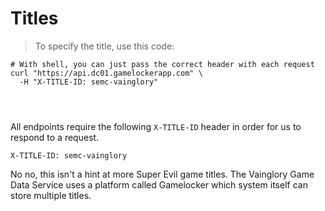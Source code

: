 # Titles

> To specify the title, use this code:

```shell
# With shell, you can just pass the correct header with each request
curl "https://api.dc01.gamelockerapp.com" \
  -H "X-TITLE-ID: semc-vainglory"
```

```python
```

```go
```

```javascript
```

All endpoints require the following `X-TITLE-ID` header in order for us to respond to a request.

`X-TITLE-ID: semc-vainglory`

<aside class="notice">
No no, this isn't a hint at more Super Evil game titles.  The Vainglory Game Data
Service uses a platform called Gamelocker which system itself can store multiple titles.
</aside>
